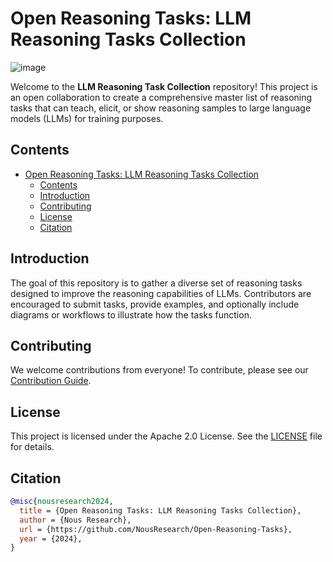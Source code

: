 # Open Reasoning Tasks: LLM Reasoning Tasks Collection

![image](https://github.com/user-attachments/assets/2527a05e-afbc-4145-9daa-96f0229600f6)

Welcome to the **LLM Reasoning Task Collection** repository! This project is an open collaboration to create a comprehensive master list of reasoning tasks that can teach, elicit, or show reasoning samples to large language models (LLMs) for training purposes.

## Contents

- [Open Reasoning Tasks: LLM Reasoning Tasks Collection](#open-reasoning-tasks-llm-reasoning-tasks-collection)
  - [Contents](#contents)
  - [Introduction](#introduction)
  - [Contributing](#contributing)
  - [License](#license)
  - [Citation](#citation)

## Introduction

The goal of this repository is to gather a diverse set of reasoning tasks designed to improve the reasoning capabilities of LLMs. Contributors are encouraged to submit tasks, provide examples, and optionally include diagrams or workflows to illustrate how the tasks function.

## Contributing

We welcome contributions from everyone! To contribute, please see our [Contribution Guide](CONTRIBUTING.md).

## License

This project is licensed under the Apache 2.0 License. See the [LICENSE](LICENSE) file for details.

## Citation

```bibtex
@misc{nousresearch2024,
  title = {Open Reasoning Tasks: LLM Reasoning Tasks Collection},
  author = {Nous Research},
  url = {https://github.com/NousResearch/Open-Reasoning-Tasks},
  year = {2024},
}
```
